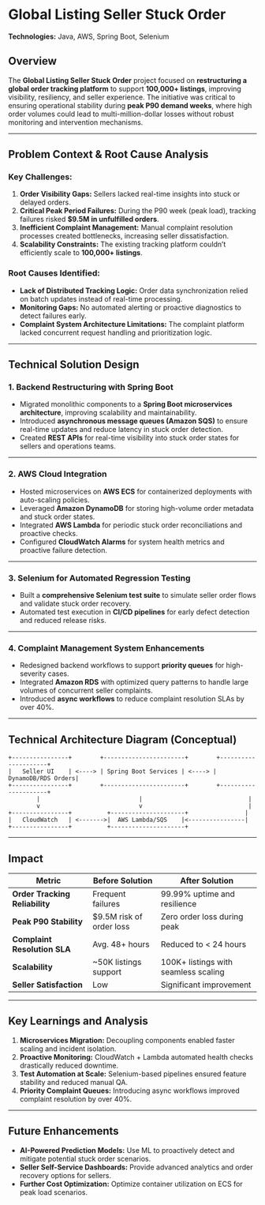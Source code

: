 
# Global Listing Seller Stuck Order  
**Technologies:** Java, AWS, Spring Boot, Selenium  

## Overview  
The **Global Listing Seller Stuck Order** project focused on **restructuring a global order tracking platform** to support **100,000+ listings**, improving visibility, resiliency, and seller experience. The initiative was critical to ensuring operational stability during **peak P90 demand weeks**, where high order volumes could lead to multi-million-dollar losses without robust monitoring and intervention mechanisms.  

---

## Problem Context & Root Cause Analysis  
### Key Challenges:  
1. **Order Visibility Gaps:** Sellers lacked real-time insights into stuck or delayed orders.  
2. **Critical Peak Period Failures:** During the P90 week (peak load), tracking failures risked **$9.5M in unfulfilled orders**.  
3. **Inefficient Complaint Management:** Manual complaint resolution processes created bottlenecks, increasing seller dissatisfaction.  
4. **Scalability Constraints:** The existing tracking platform couldn’t efficiently scale to **100,000+ listings**.  

### Root Causes Identified:  
- **Lack of Distributed Tracking Logic:** Order data synchronization relied on batch updates instead of real-time processing.  
- **Monitoring Gaps:** No automated alerting or proactive diagnostics to detect failures early.  
- **Complaint System Architecture Limitations:** The complaint platform lacked concurrent request handling and prioritization logic.  

---

## Technical Solution Design  

### 1. **Backend Restructuring with Spring Boot**
- Migrated monolithic components to a **Spring Boot microservices architecture**, improving scalability and maintainability.  
- Introduced **asynchronous message queues (Amazon SQS)** to ensure real-time updates and reduce latency in stuck order detection.  
- Created **REST APIs** for real-time visibility into stuck order states for sellers and operations teams.  

---

### 2. **AWS Cloud Integration**
- Hosted microservices on **AWS ECS** for containerized deployments with auto-scaling policies.  
- Leveraged **Amazon DynamoDB** for storing high-volume order metadata and stuck order states.  
- Integrated **AWS Lambda** for periodic stuck order reconciliations and proactive checks.  
- Configured **CloudWatch Alarms** for system health metrics and proactive failure detection.  

---

### 3. **Selenium for Automated Regression Testing**
- Built a **comprehensive Selenium test suite** to simulate seller order flows and validate stuck order recovery.  
- Automated test execution in **CI/CD pipelines** for early defect detection and reduced release risks.  

---

### 4. **Complaint Management System Enhancements**
- Redesigned backend workflows to support **priority queues** for high-severity cases.  
- Integrated **Amazon RDS** with optimized query patterns to handle large volumes of concurrent seller complaints.  
- Introduced **async workflows** to reduce complaint resolution SLAs by over 40%.  

---

## Technical Architecture Diagram (Conceptual)  

```
+----------------+        +-----------------------+        +---------------------+
|   Seller UI    | <----> | Spring Boot Services | <----> | DynamoDB/RDS Orders|
+----------------+        +-----------------------+        +---------------------+
        |                            |                              |
        v                            v                              |
+----------------+          +---------------------+                |
|   CloudWatch   | <------->|  AWS Lambda/SQS    |<----------------|
+----------------+          +---------------------+
```

---

## Impact  
| Metric                                | Before Solution               | After Solution                         |
|-------------------------------------|------------------------------|--------------------------------------|
| **Order Tracking Reliability**       | Frequent failures            | 99.99% uptime and resilience         |
| **Peak P90 Stability**               | $9.5M risk of order loss     | Zero order loss during peak          |
| **Complaint Resolution SLA**         | Avg. 48+ hours               | Reduced to < 24 hours                |
| **Scalability**                      | ~50K listings support        | 100K+ listings with seamless scaling |
| **Seller Satisfaction**              | Low                         | Significant improvement              |

---

## Key Learnings and Analysis  
1. **Microservices Migration:** Decoupling components enabled faster scaling and incident isolation.  
2. **Proactive Monitoring:** CloudWatch + Lambda automated health checks drastically reduced downtime.  
3. **Test Automation at Scale:** Selenium-based pipelines ensured feature stability and reduced manual QA.  
4. **Priority Complaint Queues:** Introducing async workflows improved complaint resolution by over 40%.  

---

## Future Enhancements  
- **AI-Powered Prediction Models:** Use ML to proactively detect and mitigate potential stuck order scenarios.  
- **Seller Self-Service Dashboards:** Provide advanced analytics and order recovery options for sellers.  
- **Further Cost Optimization:** Optimize container utilization on ECS for peak load scenarios.  

